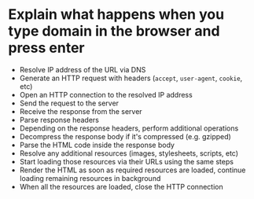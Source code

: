 # Explain what happens when you type domain in the browser and press enter

* Resolve IP address of the URL via DNS
* Generate an HTTP request with headers (`accept`, `user-agent`, `cookie`, etc)
* Open an HTTP connection to the resolved IP address
* Send the request to the server
* Receive the response from the server
* Parse response headers
* Depending on the response headers, perform additional operations
* Decompress the response body if it's compressed (e.g. gzipped)
* Parse the HTML code inside the response body
* Resolve any additional resources (images, stylesheets, scripts, etc)
* Start loading those resources via their URLs using the same steps
* Render the HTML as soon as required resources are loaded, continue loading remaining resources in background
* When all the resources are loaded, close the HTTP connection
